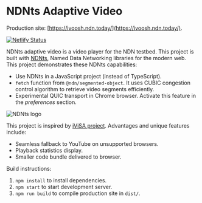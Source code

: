 # NDNts Adaptive Video

Production site: [https://ivoosh.ndn.today/](https://ivoosh.ndn.today/).

[![Netlify Status](https://api.netlify.com/api/v1/badges/9397d137-4482-488d-a4b5-78d1e9cf6c00/deploy-status)](https://ivoosh.ndn.today/)

NDNts adaptive video is a video player for the NDN testbed.
This project is built with [NDNts](https://yoursunny.com/p/NDNts/), Named Data Networking libraries for the modern web.
This project demonstrates these NDNts capabilities:

* Use NDNts in a JavaScript project (instead of TypeScript).
* `fetch` function from `@ndn/segmented-object`.
  It uses CUBIC congestion control algorithm to retrieve video segments efficiently.
* Experimental QUIC transport in Chrome browser.
  Activate this feature in the *preferences* section.

![NDNts logo](https://cdn.jsdelivr.net/gh/yoursunny/NDNts@2a598274eaf929c6ab6848b1fee8e998e993a0b4/docs/logo.svg)

This project is inspired by [iViSA project](https://github.com/chavoosh/ndn-video-frontend).
Advantages and unique features include:

* Seamless fallback to YouTube on unsupported browsers.
* Playback statistics display.
* Smaller code bundle delivered to browser.

Build instructions:

1. `npm install` to install dependencies.
2. `npm start` to start development server.
3. `npm run build` to compile production site in `dist/`.
